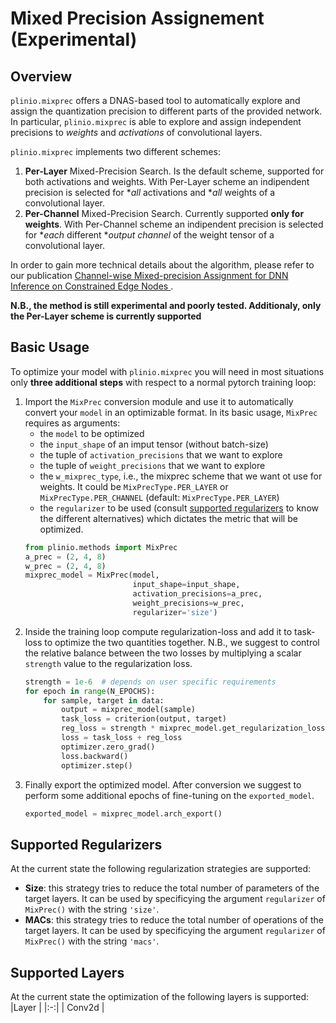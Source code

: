 # Mixed Precision Assignement (Experimental)

## Overview
`plinio.mixprec` offers a DNAS-based tool to automatically explore and assign the quantization precision to different parts of the provided network. In particular, `plinio.mixprec` is able to explore and assign independent precisions to *weights* and *activations* of convolutional layers.

`plinio.mixprec` implements two different schemes:

1. **Per-Layer** Mixed-Precision Search. Is the default scheme, supported for both activations and weights. With Per-Layer scheme an indipendent precision is selected for **all* activations and **all* weights of a convolutional layer.
2. **Per-Channel** Mixed-Precision Search. Currently supported **only for weights**. With Per-Channel scheme an indipendent precision is selected for **each* different **output channel* of the weight tensor of a convolutional layer.

In order to gain more technical details about the algorithm, please refer to our publication [Channel-wise Mixed-precision Assignment for DNN Inference on Constrained Edge Nodes
](https://ieeexplore.ieee.org/abstract/document/9969373).

**N.B., the method is still experimental and poorly tested.
Additionaly, only the Per-Layer scheme is currently supported**

## Basic Usage
To optimize your model with `plinio.mixprec` you will need in most situations only **three additional steps** with respect to a normal pytorch training loop:
1. Import the `MixPrec` conversion module and use it to automatically convert your `model` in an optimizable format. In its basic usage, `MixPrec` requires as arguments:
    - the `model` to be optimized
    - the `input_shape` of an imput tensor (without batch-size)
    - the tuple of `activation_precisions` that we want to explore
    - the tuple of `weight_precisions` that we want to explore
    - the `w_mixprec_type`, i.e., the mixprec scheme that we want ot use for weights. It could be `MixPrecType.PER_LAYER` or `MixPrecType.PER_CHANNEL` (default: `MixPrecType.PER_LAYER`)
    - the `regularizer` to be used (consult [supported regularizers](#supported-regularizers) to know the different alternatives) which dictates the metric that will be optimized.
    ```python
    from plinio.methods import MixPrec
    a_prec = (2, 4, 8)
    w_prec = (2, 4, 8)
    mixprec_model = MixPrec(model,
                            input_shape=input_shape,
                            activation_precisions=a_prec,
                            weight_precisions=w_prec,
                            regularizer='size')
    ```
2. Inside the training loop compute regularization-loss and add it to task-loss to optimize the two quantities together. N.B., we suggest to control the relative balance between the two losses by multiplying a scalar `strength` value to the regularization loss.
    ```python
    strength = 1e-6  # depends on user specific requirements
    for epoch in range(N_EPOCHS):
        for sample, target in data:
            output = mixprec_model(sample)
            task_loss = criterion(output, target)
            reg_loss = strength * mixprec_model.get_regularization_loss()
            loss = task_loss + reg_loss
            optimizer.zero_grad()
            loss.backward()
            optimizer.step()
    ```
3. Finally export the optimized model. After conversion we suggest to perform some additional epochs of fine-tuning on the `exported_model`.
    ```python
    exported_model = mixprec_model.arch_export()
    ```

## Supported Regularizers
At the current state the following regularization strategies are supported:
- **Size**: this strategy tries to reduce the total number of parameters of the target layers. It can be used by specificying the argument `regularizer` of `MixPrec()` with the string `'size'`.
- **MACs**: this strategy tries to reduce the total number of operations of the target layers. It can be used by specificying the argument `regularizer` of `MixPrec()` with the string `'macs'`.

## Supported Layers
At the current state the optimization of the following layers is supported:
|Layer   |
|:-:|
| Conv2d  |